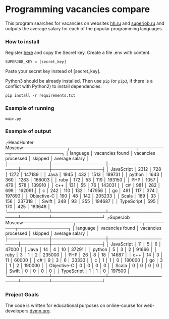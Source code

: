 # Programming vacancies compare

This program searches for vacancies on websites [hh.ru](https://hh.ru/) and [superjob.ru](https://www.superjob.ru/) and outputs the average salary for each of the popular programming languages.

### How to install

Register [here](https://api.superjob.ru/register) and copy the Secret key.
Create a file .env with content.
```
SUPERJOB_KEY = [secret_key]
```
Paste your secret key instead of [secret_key].

Python3 should be already installed. 
Then use `pip` (or `pip3`, if there is a conflict with Python2) to install dependencies:
```
pip install -r requirements.txt
```

### Example of running

```
main.py
```

### Example of output 

┌HeadHunter Moscow──────────────┬─────────────────────┬─────────┬────────────────┐
│ language    │ vacancies found │ vacancies processed │ skipped │ average salary │
├─────────────┼─────────────────┼─────────────────────┼─────────┼────────────────┤
│ JavaScript  │ 2312            │ 728                 │ 1272    │ 147189         │
│ Java        │ 1945            │ 432                 │ 1513    │ 189731         │
│ python      │ 1643            │ 360                 │ 1283    │ 168003         │
│ ruby        │ 172             │ 53                  │ 119     │ 193150         │
│ PHP         │ 1057            │ 479                 │ 578     │ 139910         │
│ c++         │ 131             │ 55                  │ 76      │ 143031         │
│ c#          │ 981             │ 282                 │ 699     │ 162091         │
│ c           │ 242             │ 110                 │ 132     │ 147956         │
│ go          │ 491             │ 117                 │ 374     │ 197893         │
│ Objective-C │ 190             │ 48                  │ 142     │ 205233         │
│ Scala       │ 189             │ 33                  │ 156     │ 237318         │
│ Swift       │ 348             │ 93                  │ 255     │ 194687         │
│ TypeScript  │ 595             │ 170                 │ 425     │ 183648         │
└─────────────┴─────────────────┴─────────────────────┴─────────┴────────────────┘
┌SuperJob Moscow────────────────┬─────────────────────┬─────────┬────────────────┐
│ language    │ vacancies found │ vacancies processed │ skipped │ average salary │
├─────────────┼─────────────────┼─────────────────────┼─────────┼────────────────┤
│ JavaScript  │ 11              │ 5                   │ 6       │ 47000          │
│ Java        │ 14              │ 4                   │ 10      │ 37291          │
│ python      │ 5               │ 3                   │ 2       │ 91666          │
│ ruby        │ 3               │ 1                   │ 2       │ 235000         │
│ PHP         │ 26              │ 8                   │ 18      │ 14687          │
│ c++         │ 14              │ 3                   │ 11      │ 60000          │
│ c#          │ 9               │ 3                   │ 6       │ 33333          │
│ c           │ 1               │ 1                   │ 0       │ 180000         │
│ go          │ 3               │ 1                   │ 2       │ 190000         │
│ Objective-C │ 0               │ 0                   │ 0       │ 0              │
│ Scala       │ 0               │ 0                   │ 0       │ 0              │
│ Swift       │ 0               │ 0                   │ 0       │ 0              │
│ TypeScript  │ 1               │ 1                   │ 0       │ 197500         │
└─────────────┴─────────────────┴─────────────────────┴─────────┴────────────────┘


### Project Goals

The code is written for educational purposes on online-course for web-developers [dvmn.org](https://dvmn.org/).
